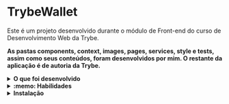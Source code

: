 # TrybeWallet

Este é um projeto desenvolvido durante o módulo de Front-end do curso de Desenvolvimento Web da Trybe.

<strong>As pastas components, context, images, pages, services, style e tests, assim como seus conteúdos, foram desenvolvidos por mim. O restante da aplicação é de autoria da Trybe.</strong>

<details>
<summary><strong>O que foi desenvolvido</strong></summary><br />
Neste projeto foi desenvolvida uma carteira de controle de gastos com conversor de moedas, ao utilizar essa aplicação um usuário deverá ser capaz de:

* Adicionar, remover e editar um gasto;

* Visualizar uma tabela com seus gastos;

* Visualizar o total de gastos convertidos para uma moeda de escolha;
</details>
<details>
<summary><strong>:memo: Habilidades</strong></summary>

* Criar um store Redux em aplicações React

* Criar reducers no Redux em aplicações React

* Criar actions no Redux em aplicações React

* Criar dispatchers no Redux em aplicações React

* Conectar Redux aos componentes React

* Criar actions assíncronas na sua aplicação React que faz uso de Redux.
</details>
<details>
<summary><strong>Instalação</strong></summary><br />
1. Clone o repositório

* Use o comando: git clone git@github.com:marilobo/trybewallet.git

* Entre na pasta do repositório que você acabou de clonar

2. Instale as dependências

* npm install
</details>
